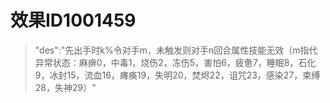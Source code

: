 # 效果ID1001459
> "des":"先出手时k%令对手m，未触发则对手n回合属性技能无效（m指代异常状态：麻痹0，中毒1，烧伤2，冻伤5，害怕6，疲惫7，睡眠8，石化9，冰封15，流血16，瘫痪19，失明20，焚烬22，诅咒23，感染27，束缚28，失神29）"
